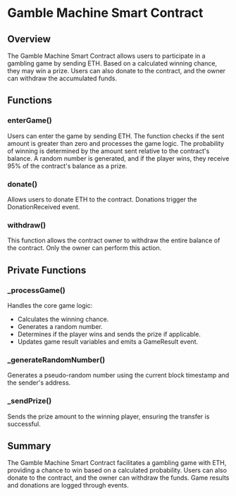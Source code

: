 # Gamble Machine Smart Contract

## Overview

The Gamble Machine Smart Contract allows users to participate in a gambling game by sending ETH. Based on a calculated winning chance, they may win a prize. Users can also donate to the contract, and the owner can withdraw the accumulated funds.

## Functions

### enterGame()

Users can enter the game by sending ETH. The function checks if the sent amount is greater than zero and processes the game logic. The probability of winning is determined by the amount sent relative to the contract's balance. A random number is generated, and if the player wins, they receive 95% of the contract's balance as a prize.

### donate()

Allows users to donate ETH to the contract. Donations trigger the DonationReceived event.

### withdraw()

This function allows the contract owner to withdraw the entire balance of the contract. Only the owner can perform this action.

## Private Functions

### _processGame()

Handles the core game logic:
- Calculates the winning chance.
- Generates a random number.
- Determines if the player wins and sends the prize if applicable.
- Updates game result variables and emits a GameResult event.

### _generateRandomNumber()

Generates a pseudo-random number using the current block timestamp and the sender's address.

### _sendPrize()

Sends the prize amount to the winning player, ensuring the transfer is successful.

## Summary

The Gamble Machine Smart Contract facilitates a gambling game with ETH, providing a chance to win based on a calculated probability. Users can also donate to the contract, and the owner can withdraw the funds. Game results and donations are logged through events.